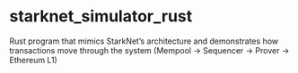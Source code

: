 # starknet_simulator_rust
Rust program that mimics StarkNet’s architecture and demonstrates how transactions move through the system (Mempool → Sequencer → Prover → Ethereum L1)

